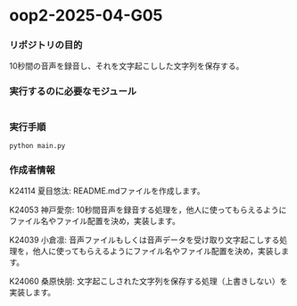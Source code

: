 # oop2-2025-04-G05
### リポジトリの目的

10秒間の音声を録音し、それを文字起こしした文字列を保存する。

### 実行するのに必要なモジュール

```

```

### 実行手順

```
python main.py
```

### 作成者情報
K24114 夏目悠汰: README.mdファイルを作成します。

K24053 神戸愛奈: 10秒間音声を録音する処理を，他人に使ってもらえるようにファイル名やファイル配置を決め，実装します。 

K24039 小倉凛: 音声ファイルもしくは音声データを受け取り文字起こしする処理を，他人に使ってもらえるようにファイル名やファイル配置を決め，実装します。  

K24060 桑原快朋: 文字起こしされた文字列を保存する処理（上書きしない）を実装します。  